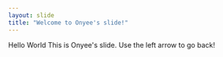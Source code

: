 ```yaml
---
layout: slide
title: "Welcome to Onyee's slide!"
---
```

Hello World
This is Onyee's slide.
Use the left arrow to go back!
